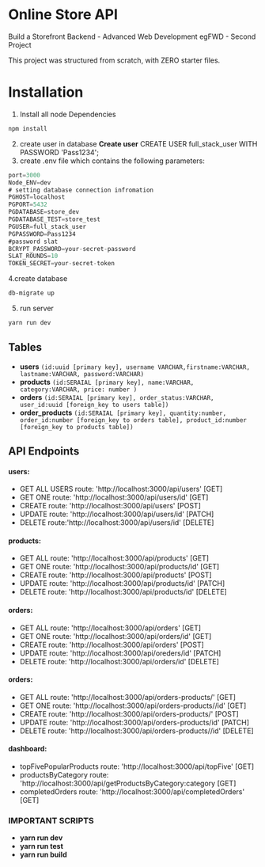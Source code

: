 # Online Store API

Build a Storefront Backend - Advanced Web Development egFWD - Second Project

This project was structured from scratch, with ZERO starter files.

# Installation

1. Install all node Dependencies

```bash
npm install
```
2. create user in database
**Create user**
CREATE USER full_stack_user WITH PASSWORD 'Pass1234';
3. create .env file which contains the following parameters:

```ts
port=3000
Node_ENV=dev
# setting database connection infromation 
PGHOST=localhost
PGPORT=5432
PGDATABASE=store_dev
PGDATABASE_TEST=store_test
PGUSER=full_stack_user
PGPASSWORD=Pass1234
#password slat
BCRYPT_PASSWORD=your-secret-password
SLAT_ROUNDS=10
TOKEN_SECRET=your-secret-token
```

4.create database

```bash
db-migrate up
```

5. run server

```bash
yarn run dev
```

## Tables

-   **users** `(id:uuid [primary key], username VARCHAR,firstname:VARCHAR, lastname:VARCHAR, password:VARCHAR)`
-   **products** `(id:SERAIAL [primary key], name:VARCHAR, category:VARCHAR, price: number )`
-   **orders** `(id:SERAIAL [primary key], order_status:VARCHAR, user_id:uuid [foreign_key to users table])`
-   **order_products** `(id:SERAIAL [primary key], quantity:number, order_id:number [foreign_key to orders table], product_id:number [foreign_key to products table])`

## API Endpoints

#### users:

-   GET ALL USERS route: 'http://localhost:3000/api/users' [GET]
-   GET ONE route: 'http://localhost:3000/api/users/id' [GET]
-   CREATE route: 'http://localhost:3000/api/users' [POST]
-   UPDATE route: 'http://localhost:3000/api/users/id' [PATCH]
-   DELETE route:'http://localhost:3000/api/users/id' [DELETE]

#### products:

-   GET ALL route: 'http://localhost:3000/api/products' [GET]
-   GET ONE route: 'http://localhost:3000/api/products/id' [GET]
-   CREATE route: 'http://localhost:3000/api/products' [POST]
-   UPDATE route: 'http://localhost:3000/api/products/id' [PATCH]
-   DELETE route: 'http://localhost:3000/api/products/id' [DELETE]

#### orders:

-   GET ALL route: 'http://localhost:3000/api/orders' [GET]
-   GET ONE route: 'http://localhost:3000/api/orders/id' [GET]
-   CREATE route: 'http://localhost:3000/api/orders' [POST]
-   UPDATE route: 'http://localhost:3000/api/oreders/id' [PATCH]
-   DELETE route: 'http://localhost:3000/api/orders/id' [DELETE]

#### orders:

-   GET ALL route: 'http://localhost:3000/api/orders-products/' [GET]
-   GET ONE route: 'http://localhost:3000/api/orders-products//id' [GET]
-   CREATE route: 'http://localhost:3000/api/orders-products/' [POST]
-   UPDATE route: 'http://localhost:3000/api/orders-products/id' [PATCH]
-   DELETE route: 'http://localhost:3000/api/orders-products//id' [DELETE]

#### dashboard:

-   topFivePopularProducts route: 'http://localhost:3000/api/topFive' [GET]
-   productsByCategory route: 'http://localhost:3000/api/getProductsByCategory:category [GET]
-   completedOrders route: 'http://localhost:3000/api/completedOrders' [GET]

### IMPORTANT SCRIPTS

* **yarn run dev**
* **yarn run test**
* **yarn run build**
